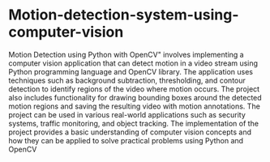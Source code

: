 # Motion-detection-system-using-computer-vision
Motion Detection using Python with OpenCV" involves implementing a 
computer vision application that can detect motion in a video stream using Python 
programming language and OpenCV library. The application uses techniques such as 
background subtraction, thresholding, and contour detection to identify regions of the video 
where motion occurs. The project also includes functionality for drawing bounding boxes 
around the detected motion regions and saving the resulting video with motion annotations. 
The project can be used in various real-world applications such as security systems, traffic 
monitoring, and object tracking. The implementation of the project provides a basic 
understanding of computer vision concepts and how they can be applied to solve practical 
problems using Python and OpenCV
